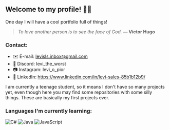 ## Welcome to my profile! 👋😎
One day I will have a cool portfolio full of things!

> *To love another person is to see the face of God.*
**— Victor Hugo**

### Contact:
- ✉️ E-mail: levisls.inbox@gmail.com
- 👾 Discord: levi_the_worst
- 📷 Instagram: levi_o_pior
- 💼 LinkedIn: https://www.linkedin.com/in/levi-sales-85b1b12b9/

I am currently a teenage student, so it means I don't have so many projects yet, even though here you may find some repositories with some silly things. These are basically my first projects ever.

### Languages I'm currently learning:

![C#](https://img.shields.io/badge/C%23-007ACC?style=for-the-badge&logo=CSharp&logoColor=white) ![Java](https://img.shields.io/badge/Java-ED8B00?style=for-the-badge&logo=openjdk&logoColor=white) ![JavaScript](https://shields.io/badge/JavaScript-F7DF1E?logo=JavaScript&logoColor=000&style=for-the-badge)
